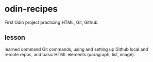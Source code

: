 # odin-recipes 
First Odin project practicing HTML, Git, Github.

## lesson 
learned command Git commands, using and setting up Github local and remote repos, and basic HTML elements (paragraph, list, image).
